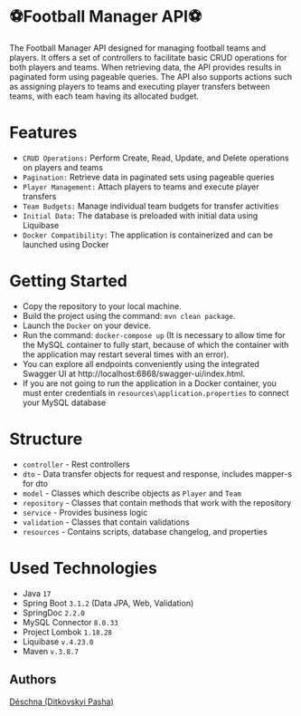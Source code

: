 # ⚽Football Manager API⚽

The Football Manager API designed for managing football teams and players. It offers a set of controllers to facilitate basic CRUD operations for both players and teams. When retrieving data, the API provides results in paginated form using pageable queries. The API also supports actions such as assigning players to teams and executing player transfers between teams, with each team having its allocated budget.

# Features

* `CRUD Operations:` Perform Create, Read, Update, and Delete operations on players and teams
* `Pagination:` Retrieve data in paginated sets using pageable queries
* `Player Management:` Attach players to teams and execute player transfers
* `Team Budgets:` Manage individual team budgets for transfer activities
* `Initial Data:` The database is preloaded with initial data using Liquibase
* `Docker Compatibility:` The application is containerized and can be launched using Docker


# Getting Started

* Copy the repository to your local machine.
* Build the project using the command: `mvn clean package`.
* Launch the `Docker` on your device.
* Run the command: `docker-compose up` (It is necessary to allow time for the MySQL container to fully start, because of which the container with the application may restart several times with an error).
* You can explore all endpoints conveniently using the integrated Swagger UI at http://localhost:6868/swagger-ui/index.html.
* If you are not going to run the application in a Docker container, you must enter credentials in `resources\application.properties` to connect your MySQL database


# Structure

* `controller` - Rest controllers
* `dto` - Data transfer objects for request and response, includes mapper-s for dto
* `model` - Classes which describe objects as `Player` and `Team` 
* `repository` - Classes that contain methods that work with the repository
* `service` - Provides business logic
* `validation` - Classes that contain validations
* `resources` - Contains scripts, database changelog, and properties

# Used Technologies

* Java `17`
* Spring Boot `3.1.2` (Data JPA, Web, Validation)
* SpringDoc `2.2.0`
* MySQL Connector `8.0.33`
* Project Lombok `1.18.28`
* Liquibase `v.4.23.0`
* Maven `v.3.8.7`


## Authors

[Déschna (Ditkovskyi Pasha)](https://github.com/Deschna)